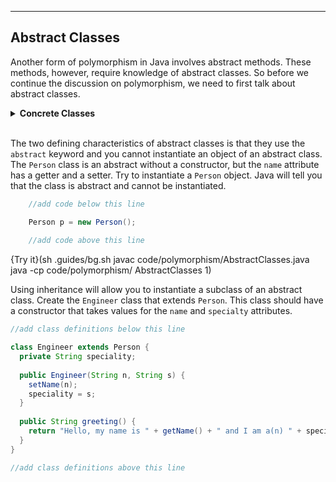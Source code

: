 ----------

## Abstract Classes

Another form of polymorphism in Java involves abstract methods. These methods, however, require knowledge of abstract classes. So before we continue the discussion on polymorphism, we need to first talk about abstract classes.

<details>
  <summary><strong>Concrete Classes</strong></summary>
  Any class that is not an abstract class is called a concrete class. You do not need to use a keyword to indicate that a class is concrete.
</details><br>

The two defining characteristics of abstract classes is that they use the `abstract` keyword and you cannot instantiate an object of an abstract class. The `Person` class is an abstract without a constructor, but the `name` attribute has a getter and a setter. Try to instantiate a `Person` object. Java will tell you that the class is abstract and cannot be instantiated.

```java
    //add code below this line

    Person p = new Person();
    
    //add code above this line
```

{Try it}(sh .guides/bg.sh javac code/polymorphism/AbstractClasses.java java -cp code/polymorphism/ AbstractClasses 1)

Using inheritance will allow you to instantiate a subclass of an abstract class. Create the `Engineer` class that extends `Person`. This class should have a constructor that takes values for the `name` and `specialty` attributes. 

```java
//add class definitions below this line

class Engineer extends Person {
  private String speciality;
  
  public Engineer(String n, String s) {
    setName(n);
    speciality = s;
  }
  
  public String greeting() {
    return "Hello, my name is " + getName() + " and I am a(n) " + speciality;
  }
}

//add class definitions above this line
```